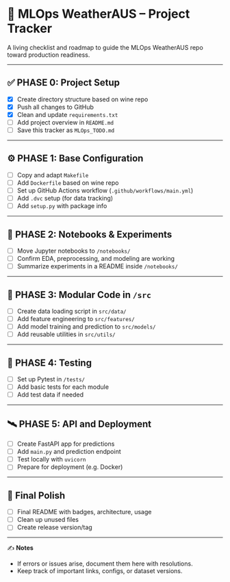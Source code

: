 # 📌 MLOps WeatherAUS – Project Tracker

A living checklist and roadmap to guide the MLOps WeatherAUS repo toward production readiness.

---

## ✅ PHASE 0: Project Setup

- [x] Create directory structure based on wine repo
- [x] Push all changes to GitHub
- [x] Clean and update `requirements.txt`
- [ ] Add project overview in `README.md`
- [ ] Save this tracker as `MLOps_TODO.md`

---

## ⚙️ PHASE 1: Base Configuration

- [ ] Copy and adapt `Makefile`
- [ ] Add `Dockerfile` based on wine repo
- [ ] Set up GitHub Actions workflow (`.github/workflows/main.yml`)
- [ ] Add `.dvc` setup (for data tracking)
- [ ] Add `setup.py` with package info

---

## 🧪 PHASE 2: Notebooks & Experiments

- [ ] Move Jupyter notebooks to `/notebooks/`
- [ ] Confirm EDA, preprocessing, and modeling are working
- [ ] Summarize experiments in a README inside `/notebooks/`

---

## 🧠 PHASE 3: Modular Code in `/src`

- [ ] Create data loading script in `src/data/`
- [ ] Add feature engineering to `src/features/`
- [ ] Add model training and prediction to `src/models/`
- [ ] Add reusable utilities in `src/utils/`

---

## 🧪 PHASE 4: Testing

- [ ] Set up Pytest in `/tests/`
- [ ] Add basic tests for each module
- [ ] Add test data if needed

---

## 🛰️ PHASE 5: API and Deployment

- [ ] Create FastAPI app for predictions
- [ ] Add `main.py` and prediction endpoint
- [ ] Test locally with `uvicorn`
- [ ] Prepare for deployment (e.g. Docker)

---

## 🚀 Final Polish

- [ ] Final README with badges, architecture, usage
- [ ] Clean up unused files
- [ ] Create release version/tag

---

✍️ **Notes**
- If errors or issues arise, document them here with resolutions.
- Keep track of important links, configs, or dataset versions.

